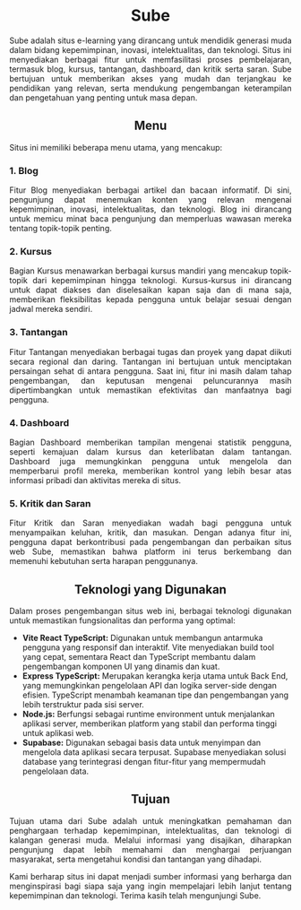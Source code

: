 <h1 align="center">Sube</h1>

<p align="justify">
Sube adalah situs e-learning yang dirancang untuk mendidik generasi muda dalam bidang kepemimpinan, inovasi, intelektualitas, dan teknologi. Situs ini menyediakan berbagai fitur untuk memfasilitasi proses pembelajaran, termasuk blog, kursus, tantangan, dashboard, dan kritik serta saran. Sube bertujuan untuk memberikan akses yang mudah dan terjangkau ke pendidikan yang relevan, serta mendukung pengembangan keterampilan dan pengetahuan yang penting untuk masa depan.
</p>

<h2 align="center">Menu</h2>

Situs ini memiliki beberapa menu utama, yang mencakup:

### 1. Blog

<p align="justify">
Fitur Blog menyediakan berbagai artikel dan bacaan informatif. Di sini, pengunjung dapat menemukan konten yang relevan mengenai kepemimpinan, inovasi, intelektualitas, dan teknologi. Blog ini dirancang untuk memicu minat baca pengunjung dan memperluas wawasan mereka tentang topik-topik penting.
</p>

### 2. Kursus

<p align="justify">
Bagian Kursus menawarkan berbagai kursus mandiri yang mencakup topik-topik dari kepemimpinan hingga teknologi. Kursus-kursus ini dirancang untuk dapat diakses dan diselesaikan kapan saja dan di mana saja, memberikan fleksibilitas kepada pengguna untuk belajar sesuai dengan jadwal mereka sendiri.
</p>

### 3. Tantangan

<p align="justify">
Fitur Tantangan menyediakan berbagai tugas dan proyek yang dapat diikuti secara regional dan daring. Tantangan ini bertujuan untuk menciptakan persaingan sehat di antara pengguna. Saat ini, fitur ini masih dalam tahap pengembangan, dan keputusan mengenai peluncurannya masih dipertimbangkan untuk memastikan efektivitas dan manfaatnya bagi pengguna.
</p>

### 4. Dashboard

<p align="justify">
Bagian Dashboard memberikan tampilan mengenai statistik pengguna, seperti kemajuan dalam kursus dan keterlibatan dalam tantangan. Dashboard juga memungkinkan pengguna untuk mengelola dan memperbarui profil mereka, memberikan kontrol yang lebih besar atas informasi pribadi dan aktivitas mereka di situs.
</p>

### 5. Kritik dan Saran

<p align="justify">
Fitur Kritik dan Saran menyediakan wadah bagi pengguna untuk menyampaikan keluhan, kritik, dan masukan. Dengan adanya fitur ini, pengguna dapat berkontribusi pada pengembangan dan perbaikan situs web Sube, memastikan bahwa platform ini terus berkembang dan memenuhi kebutuhan serta harapan penggunanya.
</p>

<h2 align="center">Teknologi yang Digunakan</h2>

<p align="justify">
Dalam proses pengembangan situs web ini, berbagai teknologi digunakan untuk memastikan fungsionalitas dan performa yang optimal:

- **Vite React TypeScript:** Digunakan untuk membangun antarmuka pengguna yang responsif dan interaktif. Vite menyediakan build tool yang cepat, sementara React dan TypeScript membantu dalam pengembangan komponen UI yang dinamis dan kuat.
- **Express TypeScript:** Merupakan kerangka kerja utama untuk Back End, yang memungkinkan pengelolaan API dan logika server-side dengan efisien. TypeScript menambah keamanan tipe dan pengembangan yang lebih terstruktur pada sisi server.
- **Node.js:** Berfungsi sebagai runtime environment untuk menjalankan aplikasi server, memberikan platform yang stabil dan performa tinggi untuk aplikasi web.
- **Supabase:** Digunakan sebagai basis data untuk menyimpan dan mengelola data aplikasi secara terpusat. Supabase menyediakan solusi database yang terintegrasi dengan fitur-fitur yang mempermudah pengelolaan data.
</p>

<h2 align="center">Tujuan</h2>

<p align="justify">
Tujuan utama dari Sube adalah untuk meningkatkan pemahaman dan penghargaan terhadap kepemimpinan, intelektualitas, dan teknologi di kalangan generasi muda. Melalui informasi yang disajikan, diharapkan pengunjung dapat lebih memahami dan menghargai perjuangan masyarakat, serta mengetahui kondisi dan tantangan yang dihadapi.
</p>

<p align="justify">
Kami berharap situs ini dapat menjadi sumber informasi yang berharga dan menginspirasi bagi siapa saja yang ingin mempelajari lebih lanjut tentang kepemimpinan dan teknologi. Terima kasih telah mengunjungi Sube.
</p>